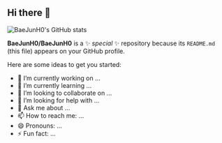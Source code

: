 ## Hi there 👋

![BaeJunH0's GitHub stats](https://github-readme-stats.vercel.app/api?username=BaeJunH0&show_icons=true&theme=radical)

**BaeJunH0/BaeJunH0** is a ✨ _special_ ✨ repository because its `README.md` (this file) appears on your GitHub profile.

Here are some ideas to get you started:

- 🔭 I’m currently working on ...
- 🌱 I’m currently learning ...
- 👯 I’m looking to collaborate on ...
- 🤔 I’m looking for help with ...
- 💬 Ask me about ...
- 📫 How to reach me: ...
- 😄 Pronouns: ...
- ⚡ Fun fact: ...

